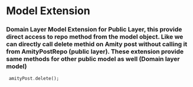 # Model Extension
### Domain Layer Model Extension for Public Layer, this provide direct access to repo method from the model object. Like we can directly call delete methid on Amity post without calling it from AmityPostRepo (public layer). These extension provide same methods for other public model as well (Domain layer model)


```dart
 amityPost.delete();
```